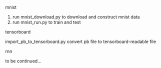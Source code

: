 mnist
1. run mnist_download.py to download and construct mnist data
2. run mnist_run.py to train and test

tensorboard

import_pb_to_tensorboard.py convert pb file to tensorboard-readable file


rnn

to be continued...